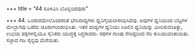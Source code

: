 +++
title = "44 ಸೂಳವಿಸಿ ಬೊಬ್ಬಿರಿದವುರು"

+++
44. ಒಂದಾದಮೇಲೊಂದರಂತೆ ಭೇರಿವಾದ್ಯಗಳು ಧ್ವನಿಗೈಯಲಾರಂಭಿಸಿದವು. ಅವುಗಳ ಧ್ವನಿಯಿಂದ ಬೆಟ್ಟಗಳ ಮೇಲ್ಭಾಗವು ಒಡೆದು ಚೂರಾಗಲಾರಂಭಿಸಿತು. ಇತರ ವಾದ್ಯಗಳ ಧ್ವನಿಯು ಸಿಡಿಲಿನ ಧ್ವನಿಯನ್ನು ಮೀರಿಸುವಂತಿತ್ತು, ಉಭಯ ಪಕ್ಷಗಳಲ್ಲಿಯೂ ಸೈನಿಕರು ಯುದ್ಧಕ್ಕೆ ಸಿದ್ಧರಾದರು. ರಥಗಳ ಗುಂಪು ಸೇರಿದ್ದರಿಂದ ನೆಲ ಕುಸಿಯುವಂತಾಯಿತು. ಸಜ್ಜಾದ ಗಜ ಸೈನ್ಯವು ಮೆರೆಯಿತು.